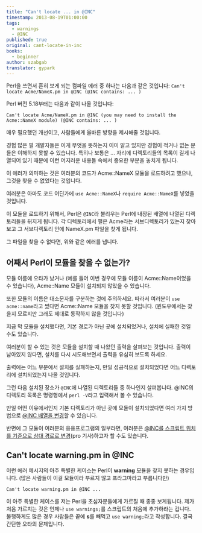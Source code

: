 ```yaml
---
title: "Can't locate ... in @INC"
timestamp: 2013-08-19T01:00:00
tags:
  - warnings
  - @INC
published: true
original: cant-locate-in-inc
books:
  - beginner
author: szabgab
translator: gypark
---
```



Perl을 쓰면서 흔히 보게 되는 컴파일 에러 중 하나는 다음과 같은 것입니다:
`Can't locate Acme/NameX.pm in @INC (@INC contains: ... )`

Perl 버전 5.18부터는 다음과 같이 나올 것입니다:

`Can't locate Acme/NameX.pm in @INC (you may need to install the Acme::NameX module) (@INC contains: ... )`

매우 필요했던 개선이고, 사람들에게 올바른 방향을 제시해줄 것입니다.


경험 많은 펄 개발자들은 이게 무엇을 뜻하는지 이미 알고 있지만 경험이 적거나 없는 분들은
이해하지 못할 수 있습니다. 특히나 보통은 ... 자리에 디렉토리들의 목록이 길게 나열되어 있기
때문에 이런 어지러운 내용들 속에서 중요한 부분을 놓치게 됩니다.

이 에러가 의미하는 것은 여러분의 코드가 Acme::NameX 모듈을 로드하려고 했으나, 그것을
찾을 수 없었다는 것입니다.

여러분은 아마도 코드 어딘가에 `use Acme::NameX`나 `require Acme::NameX`를
넣었을 것입니다.

이 모듈을 로드하기 위해서, Perl은 `@INC`라 불리우는 Perl에 내장된 배열에 나열된
디렉토리들을 뒤지게 됩니다. 각 디렉토리에서 펄은 Acme라는 서브디렉토리가 있는지 찾아보고
그 서브디렉토리 안에 NameX.pm 파일을 찾게 됩니다.

그 파일을 찾을 수 없다면, 위와 같은 에러를 냅니다.

## 어째서 Perl이 모듈을 찾을 수 없는가?

모듈 이름에 오타가 났거나
(예를 들어 이번 경우에 모듈 이름이 Acme::Name이었을 수 있습니다),
Acme::Name 모듈이 설치되지 않았을 수 있습니다.

또한 모듈의 이름은 대소문자를 구분하는 것에 주의하세요.
따라서 여러분이 `use acme::name`라고 썼다면 Acme::Name 모듈을 찾지 못할 것입니다.
(윈도우에서는 찾을지 모르지만 그래도 제대로 동작하지 않을 것입니다)

지금 막 모듈을 설치했다면, 기본 경로가 아닌 곳에 설치되었거나, 설치에 실패한 것일 수도
있습니다.

여러분이 할 수 있는 것은 모듈을 설치할 때 나왔던 출력을 살펴보는 것입니다.
출력이 남아있지 않다면, 설치를 다시 시도해보면서 출력을 유심히 보도록 하세요.

출력에는 어느 부분에서 설치를 실패하는지, 만일 성공적으로 설치되었다면 어느 디렉토리에
설치되었는지 나올 것입니다.

그런 다음 설치된 장소가 `@INC`에 나열된 디렉토리들 중 하나인지 살펴봅니다.
@INC의 디렉토리 목록은 명령행에서 `perl -V`라고 입력해서 볼 수 있습니다.

만일 어떤 이유에서인지 기본 디렉토리가 아닌 곳에 모듈이 설치되었다면 여러 가지 방법으로
[@INC 배열을 변경](/how-to-change-inc-to-find-perl-modules-in-non-standard-locations)할
수 있습니다.

반면에 그 모듈이 여러분의 응용프로그램의 일부라면, 여러분은
[@INC를 스크립트 위치를 기준으로 상대 경로로 변경](https://perlmaven.com/how-to-add-a-relative-directory-to-inc)(pro 기사)하고자 할 수도 있습니다.

## Can't locate warning.pm in @INC

이런 에러 메시지의 아주 특별한 케이스는 Perl이 <b>warning</b> 모듈을 찾지 못하는 경우입니다.
(많은 사람들이 이걸 모듈이라 부르지 않고 프라그마라고 부릅니다만)

```
Can't locate warning.pm in @INC ...
```

이 아주 특별한 케이스를 저는 Perl을 초심자분들에게 가르칠 때 종종 보게됩니다. 제가 처음 가르치는 것은
언제나 `use warnings;`를 스크립트의 처음에 추가하라는 겁니다. 불행하게도 많은 경우
사람들은 끝에 <b>s</b>를 빼먹고 `use warning;`라고 작성합니다. 결국 간단한 오타의 문제입니다.

